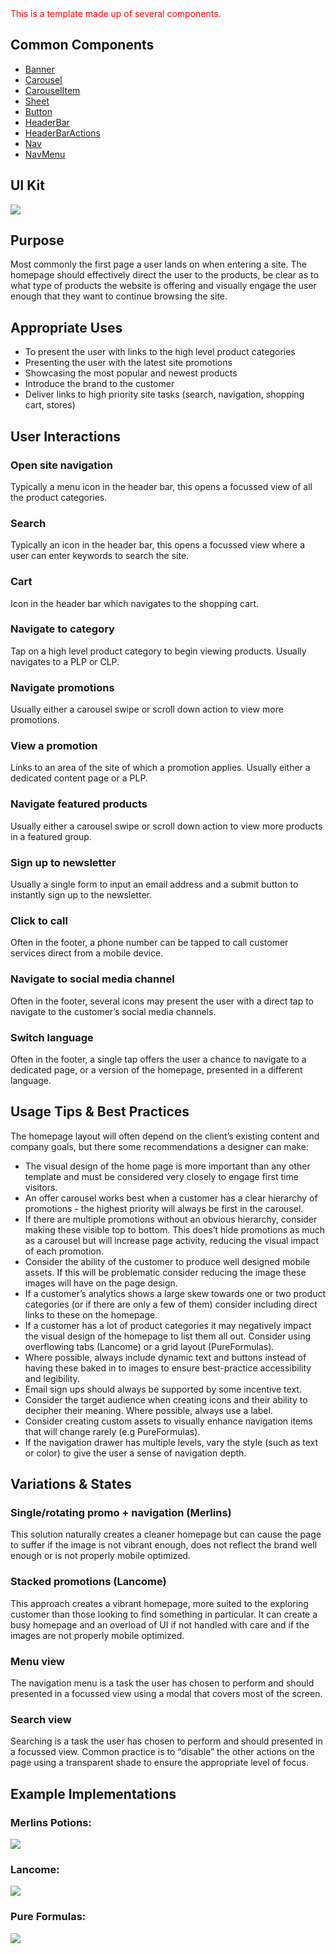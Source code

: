 <div style="color:red; margin-bottom:20px;">
    This is a template made up of several components.
</div>

## Common Components

- [Banner](#!/Banner)
- [Carousel](#!/Carousel)
- [CarouselItem](#!/CarouselItem)
- [Sheet](#!/Sheet)
- [Button](#!/Button)
- [HeaderBar](#!/HeaderBar)
- [HeaderBarActions](#!/HeaderBarActions)
- [Nav](#!/Nav)
- [NavMenu](#!/NavMenu)


## UI Kit

![](../../assets/images/templates/homepage/homepage-uikit.png)


## Purpose

Most commonly the first page a user lands on when entering a site. The homepage should effectively direct the user to the products, be clear as to what type of products the website is offering and visually engage the user enough that they want to continue browsing the site.


## Appropriate Uses

- To present the user with links to the high level product categories
- Presenting the user with the latest site promotions
- Showcasing the most popular and newest products
- Introduce the brand to the customer
- Deliver links to high priority site tasks (search, navigation, shopping cart, stores)


## User Interactions

### Open site navigation
Typically a menu icon in the header bar, this opens a focussed view of all the product categories.

### Search
Typically an icon in the header bar, this opens a focussed view where a user can enter keywords to search the site.

### Cart
Icon in the header bar which navigates to the shopping cart.

### Navigate to category
Tap on a high level product category to begin viewing products. Usually navigates to a PLP or CLP.

### Navigate promotions
Usually either a carousel swipe or scroll down action to view more promotions.

### View a promotion
Links to an area of the site of which a promotion applies. Usually either a dedicated content page or a PLP.

### Navigate featured products
Usually either a carousel swipe or scroll down action to view more products in a featured group.

### Sign up to newsletter
Usually a single form to input an email address and a submit button to instantly sign up to the newsletter.

### Click to call
Often in the footer, a phone number can be tapped to call customer services direct from a mobile device.

### Navigate to social media channel
Often in the footer, several icons may present the user with a direct tap to navigate to the customer’s social media channels.

### Switch language
Often in the footer, a single tap offers the user a chance to navigate to a dedicated page, or a version of the homepage, presented in a different language.


## Usage Tips & Best Practices

The homepage layout will often depend on the client’s existing content and company goals, but there some recommendations a designer can make:

- The visual design of the home page is more important than any other template and must be considered very closely to engage first time visitors.
- An offer carousel works best when a customer has a clear hierarchy of promotions - the highest priority will always be first in the carousel.
- If there are multiple promotions without an obvious hierarchy, consider making these visible top to bottom. This does’t hide promotions as much as a carousel but will increase page activity, reducing the visual impact of each promotion.
- Consider the ability of the customer to produce well designed mobile assets. If this will be problematic consider reducing the image these images will have on the page design.
- If a customer’s analytics shows a large skew towards one or two product categories (or if there are only a few of them) consider including direct links to these on the homepage.
- If a customer has a lot of product categories it may negatively impact the visual design of the homepage to list them all out. Consider using overflowing tabs (Lancome) or a grid layout (PureFormulas).
- Where possible, always include dynamic text and buttons instead of having these baked in to images to ensure best-practice accessibility and legibility.
- Email sign ups should always be supported by some incentive text.
- Consider the target audience when creating icons and their ability to decipher their meaning. Where possible, always use a label.
- Consider creating custom assets to visually enhance navigation items that will change rarely (e.g PureFormulas).
- If the navigation drawer has multiple levels, vary the style (such as text or color) to give the user a sense of navigation depth.


## Variations & States

### Single/rotating promo + navigation (Merlins)
This solution naturally creates a cleaner homepage but can cause the page to suffer if the image is not vibrant enough, does not reflect the brand well enough or is not properly mobile optimized.

### Stacked promotions (Lancome)
This approach creates a vibrant homepage, more suited to the exploring customer than those looking to find something in particular. It can create a busy homepage and an overload of UI if not handled with care and if the images are not properly mobile optimized.

### Menu view
The navigation menu is a task the user has chosen to perform and should presented in a focussed view using a modal that covers most of the screen.

### Search view
Searching is a task the user has chosen to perform and should presented in a focussed view. Common practice is to “disable” the other actions on the page using a transparent shade to ensure the appropriate level of focus.


## Example Implementations

### Merlins Potions:

![](../../assets/images/templates/homepage/merlins-home.png)

### Lancome:

![](../../assets/images/templates/homepage/lancome-home.png)

### Pure Formulas:

![](../../assets/images/templates/homepage/pureformulas-home.png)
